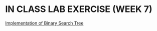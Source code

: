 # IN CLASS LAB EXERCISE (WEEK 7)


[Implementation of Binary Search Tree](https://github.com/kumudh-ranasinghe/DSA-LABS-WEEK7/blob/9f3979e23b151beb47e2e5a87e4e49b4278aa505/BST.cpp)
